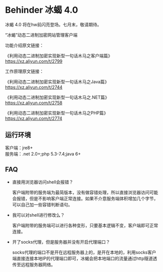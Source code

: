 # Behinder 冰蝎 4.0

冰蝎 4.0 将在hw前闪亮登场。七月末，敬请期待。

“冰蝎”动态二进制加密网站管理客户端



功能介绍原文链接：

《利用动态二进制加密实现新型一句话木马之客户端篇》   https://xz.aliyun.com/t/2799

工作原理原文链接：

《利用动态二进制加密实现新型一句话木马之Java篇》 https://xz.aliyun.com/t/2744   

《利用动态二进制加密实现新型一句话木马之.NET篇》 https://xz.aliyun.com/t/2758   

《利用动态二进制加密实现新型一句话木马之PHP篇》  https://xz.aliyun.com/t/2774 

## 运行环境  

  客户端：jre8+   
  服务端：.net 2.0+;php 5.3-7.4;java 6+   

## FAQ
  
  
* 直接用浏览器访问shell会报错？

  客户端附带的服务端为最简版本，没有做容错处理，所以直接浏览器访问可能会报错，但是不影响客户端正常连接。如果不介意服务端体积增加几个字节，可以自己加一些容错判断语句。
  
* 我可以对shell进行修改么？

  客户端附带的服务端可以进行各种变形，只要基本逻辑不变，客户端即可正常连接。
  
* 开了socks代理，但是服务器并没有开启代理端口？

  socks代理的端口不是开在远程服务器上的，是开在本地的，利用socks客户端直接连接本地IP的代理端口即可，冰蝎会把本地端口的流量通过http隧道透传至远程服务器网络。
